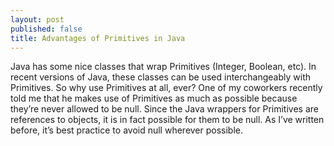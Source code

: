 ```yaml
---
layout: post
published: false
title: Advantages of Primitives in Java
---
```

Java has some nice classes that wrap Primitives (Integer, Boolean, etc). In recent versions of Java, these classes can be used interchangeably with Primitives. So why use Primitives at all, ever? One of my coworkers recently told me that he makes use of Primitives as much as possible because they’re never allowed to be null. Since the Java wrappers for Primitives are references to objects, it is in fact possible for them to be null. As I’ve written before, it’s best practice to avoid null wherever possible.
